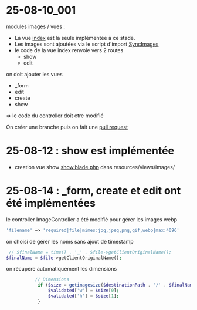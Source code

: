 # 25-08-10_001 
modules images / vues :    
- La vue [index](../../srcLaravel/resources/views/images/index.blade.php) est la seule implémentée à ce stade.
- Les images sont ajoutées via le script d'import [SyncImages](../../srcLaravel/app/Console/Commands/SyncImages.php)
- le code de la vue index renvoie vers 2 routes
    - show
    - edit

 on doit ajouter les vues 
 - _form
 - edit
 - create
 - show
 
 => le code du controller doit etre modifié
 

On créer une branche puis on fait une [pull request](https://github.com/arbph-dev/Laravel-discovery/pull/2)

# 25-08-12 : show est implémentée
- creation vue show [show.blade.php](../../srcLaravel/resources/views/images/show.blade.php) dans resources/views/images/


# 25-08-14 : _form, create et edit ont été implémentées
le controller ImageController a été modifié pour gérer les images webp
```php
'filename' => 'required|file|mimes:jpg,jpeg,png,gif,webp|max:4096'
```
on choisi de gérer les noms sans ajout de timestamp
```php
 // $finalName = time() . '_' . $file->getClientOriginalName();
$finalName = $file->getClientOriginalName();
```
on récupère automatiquement les dimensions
```php
           // Dimensions
            if ($size = getimagesize($destinationPath . '/' . $finalName)) {
                $validated['w'] = $size[0];
                $validated['h'] = $size[1];
            }
```







